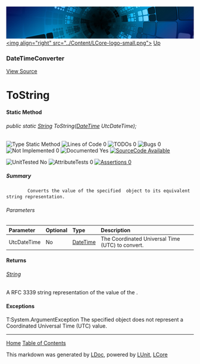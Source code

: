 ![](../Content/LCore-banner-small.png "")
[&lt;img align=&quot;right&quot; src=&quot;../Content/LCore-logo-small.png&quot;&gt;](../../README.md)
[Up](DateTimeConverter.md)

### DateTimeConverter
[View Source](../Tools/DateTimeConverter.cs)

# ToString

#### Static Method

###### public static [String](https://msdn.microsoft.com/en-us/library/system.string.aspx) ToString([DateTime](https://msdn.microsoft.com/en-us/library/system.datetime.aspx) UtcDateTime);

![Type Static Method](http://b.repl.ca/v1/Type-Static%20Method-blue.png "") ![Lines of Code 0](http://b.repl.ca/v1/Lines%20of%20Code-0-blue.png "") ![TODOs 0](http://b.repl.ca/v1/TODOs-0-green.png "") ![Bugs 0](http://b.repl.ca/v1/Bugs-0-green.png "") ![Not Implemented 0](http://b.repl.ca/v1/Not%20Implemented-0-green.png "") ![Documented Yes](http://b.repl.ca/v1/Documented-Yes-brightgreen.png "") [![SourceCode Available](http://b.repl.ca/v1/SourceCode-Available-brightgreen.png "")](../Tools/DateTimeConverter.cs#L)

![UnitTested No](http://b.repl.ca/v1/UnitTested-No-lightgrey.png "") ![AttributeTests 0](http://b.repl.ca/v1/AttributeTests-0-lightgrey.png "") [![Assertions 0](http://b.repl.ca/v1/Assertions-0-lightgrey.png "")](../Tools/DateTimeConverter.cs)

##### Summary

            Converts the value of the specified  object to its equivalent string representation.
            

###### Parameters

Parameter | Optional | Type | Description
:---  | :---  | :---  | :--- 
UtcDateTime | No | [DateTime](https://msdn.microsoft.com/en-us/library/system.datetime.aspx) | The Coordinated Universal Time (UTC)  to convert.


#### Returns

###### [String](https://msdn.microsoft.com/en-us/library/system.string.aspx)
A RFC 3339 string representation of the value of the .

#### Exceptions
T:System.ArgumentException The specified  object does not represent a Coordinated Universal Time (UTC) value.



---

[Home](../../README.md) [Table of Contents](../../TableOfContents.md)

This markdown was generated by [LDoc](https://github.com/CodeSingularity/LDoc), powered by [LUnit](https://github.com/CodeSingularity/LUnit), [LCore](https://github.com/CodeSingularity/LCore)
